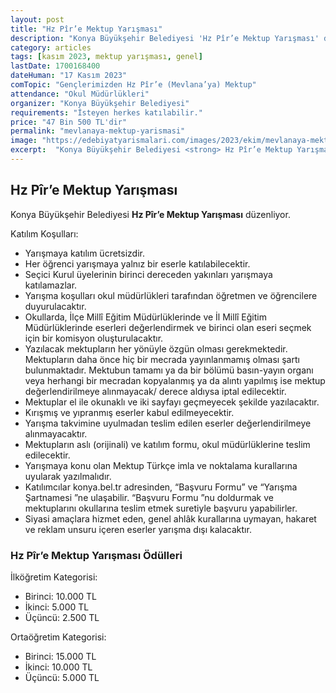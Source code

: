 ```yaml
---
layout: post
title: "Hz Pîr’e Mektup Yarışması"
description: "Konya Büyükşehir Belediyesi 'Hz Pîr’e Mektup Yarışması' düzenliyor."
category: articles
tags: [kasım 2023, mektup yarışması, genel]
lastDate: 1700168400
dateHuman: "17 Kasım 2023"
comTopic: "Gençlerimizden Hz Pîr’e (Mevlana’ya) Mektup"
attendance: "Okul Müdürlükleri"
organizer: "Konya Büyükşehir Belediyesi"
requirements: "İsteyen herkes katılabilir."
price: "47 Bin 500 TL'dir"
permalink: "mevlanaya-mektup-yarismasi"
image: "https://edebiyatyarismalari.com/images/2023/ekim/mevlanaya-mektup-yarismasi.jpg"
excerpt:  "Konya Büyükşehir Belediyesi <strong> Hz Pîr’e Mektup Yarışması </strong> düzenliyor."
---
```


## Hz Pîr’e Mektup Yarışması
Konya Büyükşehir Belediyesi **Hz Pîr’e Mektup Yarışması** düzenliyor.  

Katılım Koşulları:
- Yarışmaya katılım ücretsizdir.
- Her öğrenci yarışmaya yalnız bir eserle katılabilecektir.
- Seçici Kurul üyelerinin birinci dereceden yakınları yarışmaya katılamazlar.
- Yarışma koşulları okul müdürlükleri tarafından öğretmen ve öğrencilere duyurulacaktır.
- Okullarda, İlçe Millî Eğitim Müdürlüklerinde ve İl Millî Eğitim Müdürlüklerinde eserleri değerlendirmek ve birinci olan eseri seçmek için bir komisyon oluşturulacaktır.
- Yazılacak mektupların her yönüyle özgün olması gerekmektedir. Mektupların daha önce hiç bir mecrada yayınlanmamış olması şartı bulunmaktadır. Mektubun tamamı ya da bir bölümü basın-yayın organı veya herhangi bir mecradan kopyalanmış ya da alıntı yapılmış ise mektup değerlendirilmeye alınmayacak/ derece aldıysa iptal edilecektir.
- Mektuplar el ile okunaklı ve iki sayfayı geçmeyecek şekilde yazılacaktır.
- Kırışmış ve yıpranmış eserler kabul edilmeyecektir.
- Yarışma takvimine uyulmadan teslim edilen eserler değerlendirilmeye alınmayacaktır.
- Mektupların aslı (orijinali) ve katılım formu, okul müdürlüklerine teslim edilecektir.
- Yarışmaya konu olan Mektup Türkçe imla ve noktalama kurallarına uyularak yazılmalıdır.
- Katılımcılar konya.bel.tr   adresinden, “Başvuru   Formu” ve “Yarışma Şartnamesi ”ne ulaşabilir. “Başvuru Formu ”nu doldurmak ve mektuplarını okullarına teslim etmek suretiyle başvuru yapabilirler. 
- Siyasi amaçlara hizmet eden, genel ahlâk kurallarına uymayan, hakaret ve reklam unsuru içeren eserler yarışma dışı kalacaktır.


### Hz Pîr’e Mektup Yarışması Ödülleri
İlköğretim Kategorisi:
- Birinci: 10.000 TL
- İkinci: 5.000 TL
- Üçüncü: 2.500 TL

Ortaöğretim Kategorisi:
- Birinci: 15.000 TL
- İkinci: 10.000 TL
- Üçüncü: 5.000 TL
